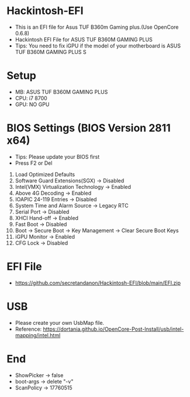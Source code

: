 # Hackintosh-EFI

- This is an EFI file for Asus TUF B360m Gaming plus.(Use OpenCore 0.6.8)
- Hackintosh EFI File for ASUS TUF B360M GAMING PLUS
- Tips: You need to fix iGPU if the model of your motherboard is ASUS TUF B360M GAMING PLUS S

# Setup
- MB: ASUS TUF B360M GAMING PLUS
- CPU: i7 8700
- GPU: NO GPU

# BIOS Settings (BIOS Version 2811 x64)
- Tips: Please update your BIOS first
- Press F2 or Del
1. Load Optimized Defaults
2. Software Guard Extensions(SGX) -> Disabled
3. Intel(VMX) Virtualization Technology -> Enabled
4. Above 4G Decoding -> Enabled
5. IOAPIC 24-119 Entries -> Disabled
6. System Time and Alarm Source -> Legacy RTC
7. Serial Port -> Disabled
8. XHCI Hand-off -> Enabled
9. Fast Boot -> Disabled
10. Boot -> Secure Boot -> Key Management -> Clear Secure Boot Keys
11. iGPU Monitor -> Enabled
12. CFG Lock -> Disabled

# EFI File

- https://github.com/secretandanon/Hackintosh-EFI/blob/main/EFI.zip

# USB
- Please create your own UsbMap file.
- Reference: https://dortania.github.io/OpenCore-Post-Install/usb/intel-mapping/intel.html

# End
- ShowPicker -> false
- boot-args -> delete "-v"
- ScanPolicy -> 17760515
